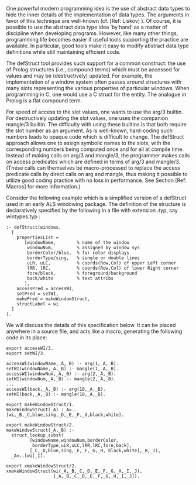 One powerful modern programming idea is the use of abstract data types to hide the
inner details of the implementation of data types. The arguments in favor of this
technique are well-known (cf. [Ref: Liskov] ). Of course, it is possible to use the
abstract data type idea ’by hand’ as a matter of discipline when developing programs. However, like many other things, programming life becomes easier if useful tools supporting the practice are available. In particular, good tools make it easy to modify abstract data type definitions while still maintaining efficient code.

The defStruct tool provides such support for a common construct: the use of Prolog
structures (i.e., compound terms) which must be accessed for values and may be
(destructively) updated. For example, the implementation of a window system often
passes around structures with many slots representing the various properties of particular windows. When programming in C, one would use a C struct for the entity. The analogue in Prolog is a flat compound term.

For speed of access to the slot values, one wants to use the arg/3 builtin. For destructively updating the slot values, one uses the companion mangle/3 builtin. The difficulty with using these builtins is that both require the slot number as an argument.
As is well-known, hard-coding such numbers leads to opaque code which is difficult to change. The defStruct approach allows one to assign symbolic names to the
slots, with the corresponding numbers being computed once and for all at compile
time. Instead of making calls on arg/3 and mangle/3, the programmer makes calls
on access predicates which are defined in terms of arg/3 and mangle/3. (These calls
can themselves be macro-processed to replace the access predicate calls by direct
calls on arg and mangle, thus making it possible to utilize good coding practice with
no loss in performance. See Section [Ref: Macros] for more information.)

Consider the following example which is a simplified version of a defStruct used in
an early ALS windowing package. The definition of the structure is declaratively
specified by the following in a file with extension .typ, say wintypes.typ :
````
:- defStruct(windows,
  [
    propertiesList =
       [windowName,        % name of the window
        windowNum,         % assigned by window sys
        borderColor/blue,  % for color displays
        borderType/sing,   % single or double lines
        uLR, uLC,          % coords(Row,Col) of upper Left corner
        lRR, lRC,          % coords(Row,Col) of lower Right corner
        fore/black,        % foreground/background
        back/white         % text attribs
       ],
    accessPred = accessWI,
    setPred = setWI,
    makePred = makeWindowStruct,
    structLabel = wi
  ]
).
````
We will discuss the details of this specification below. It can be placed anywhere in
a source file, and acts like a macro, generating the following code in its place:
````
export accessWI/3.
export setWI/3.

accessWI(windowName,_A,_B) :- arg(1,_A,_B).
setWI(windowName,_A,_B) :- mangle(1,_A,_B).
accessWI(windowNum,_A,_B) :- arg(2,_A,_B).
setWI(windowNum,_A,_B) :- mangle(2,_A,_B).
...
accessWI(back,_A,_B) :- arg(10,_A,_B).
setWI(back,_A,_B) :- mangle(10,_A,_B).

export makeWindowStruct/1.
makeWindowStruct(_A) :_A=..[wi,_B,_C,blue,sing,_D,_E,_F,_G,black,white].

export makeWindowStruct/2.
makeWindowStruct(_A,_B) :-
  struct_lookup_subst(
         [windowName,windowNum,borderColor,
          borderType,uLR,uLC,lRR,lRC,fore,back],
         [_C,_D,blue,sing,_E,_F,_G,_H, black,white],_B,_I),
  _A=..[wi|_I].

export xmakeWindowStruct/2.
xmakeWindowStruct(wi(_A,_B,_C,_D,_E,_F,_G,_H,_I,_J),
                  [_A,_B,_C,_D,_E,_F,_G,_H,_I,_J]).
````
